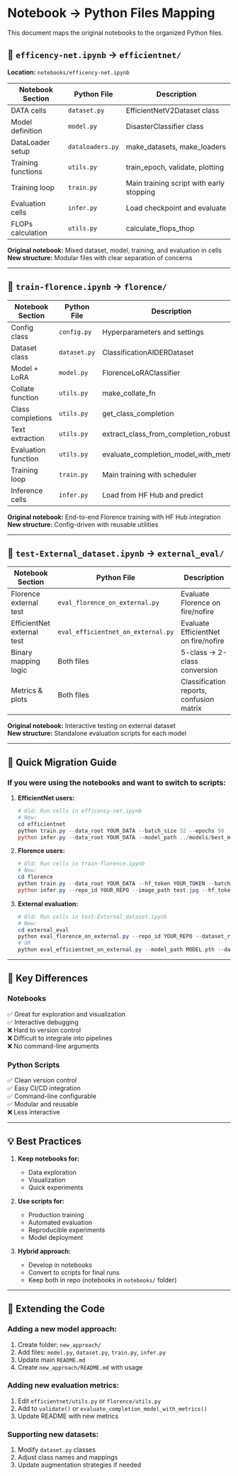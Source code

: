 # Notebook → Python Files Mapping

This document maps the original notebooks to the organized Python files.

## 📓 `efficency-net.ipynb` → `efficientnet/`

**Location:** `notebooks/efficency-net.ipynb`

| Notebook Section | Python File | Description |
|-----------------|-------------|-------------|
| DATA cells | `dataset.py` | EfficientNetV2Dataset class |
| Model definition | `model.py` | DisasterClassifier class |
| DataLoader setup | `dataloaders.py` | make_datasets, make_loaders |
| Training functions | `utils.py` | train_epoch, validate, plotting |
| Training loop | `train.py` | Main training script with early stopping |
| Evaluation cells | `infer.py` | Load checkpoint and evaluate |
| FLOPs calculation | `utils.py` | calculate_flops_thop |

**Original notebook:** Mixed dataset, model, training, and evaluation in cells  
**New structure:** Modular files with clear separation of concerns

---

## 📓 `train-florence.ipynb` → `florence/`

| Notebook Section | Python File | Description |
|-----------------|-------------|-------------|
| Config class | `config.py` | Hyperparameters and settings |
| Dataset class | `dataset.py` | ClassificationAIDERDataset |
| Model + LoRA | `model.py` | FlorenceLoRAClassifier |
| Collate function | `utils.py` | make_collate_fn |
| Class completions | `utils.py` | get_class_completion |
| Text extraction | `utils.py` | extract_class_from_completion_robust |
| Evaluation function | `utils.py` | evaluate_completion_model_with_metrics |
| Training loop | `train.py` | Main training with scheduler |
| Inference cells | `infer.py` | Load from HF Hub and predict |

**Original notebook:** End-to-end Florence training with HF Hub integration  
**New structure:** Config-driven with reusable utilities

---

## 📓 `test-External_dataset.ipynb` → `external_eval/`

| Notebook Section | Python File | Description |
|-----------------|-------------|-------------|
| Florence external test | `eval_florence_on_external.py` | Evaluate Florence on fire/nofire |
| EfficientNet external test | `eval_efficientnet_on_external.py` | Evaluate EfficientNet on fire/nofire |
| Binary mapping logic | Both files | 5-class → 2-class conversion |
| Metrics & plots | Both files | Classification reports, confusion matrix |

**Original notebook:** Interactive testing on external dataset  
**New structure:** Standalone evaluation scripts for each model

---

## 🔄 Quick Migration Guide

### If you were using the notebooks and want to switch to scripts:

1. **EfficientNet users:**
   ```powershell
   # Old: Run cells in efficency-net.ipynb
   # New: 
   cd efficientnet
   python train.py --data_root YOUR_DATA --batch_size 32 --epochs 50
   python infer.py --data_root YOUR_DATA --model_path ../models/best_model.pth
   ```

2. **Florence users:**
   ```powershell
   # Old: Run cells in train-florence.ipynb
   # New:
   cd florence
   python train.py --data_root YOUR_DATA --hf_token YOUR_TOKEN --batch_size 16
   python infer.py --repo_id YOUR_REPO --image_path test.jpg --hf_token YOUR_TOKEN
   ```

3. **External evaluation:**
   ```powershell
   # Old: Run cells in test-External_dataset.ipynb
   # New:
   cd external_eval
   python eval_florence_on_external.py --repo_id YOUR_REPO --dataset_root EXTERNAL_DATA --hf_token YOUR_TOKEN
   # OR
   python eval_efficientnet_on_external.py --model_path MODEL.pth --dataset_root EXTERNAL_DATA
   ```

---

## 🎯 Key Differences

### Notebooks
✅ Great for exploration and visualization  
✅ Interactive debugging  
❌ Hard to version control  
❌ Difficult to integrate into pipelines  
❌ No command-line arguments  

### Python Scripts
✅ Clean version control  
✅ Easy CI/CD integration  
✅ Command-line configurable  
✅ Modular and reusable  
❌ Less interactive  

---

## 💡 Best Practices

1. **Keep notebooks for:**
   - Data exploration
   - Visualization
   - Quick experiments

2. **Use scripts for:**
   - Production training
   - Automated evaluation
   - Reproducible experiments
   - Model deployment

3. **Hybrid approach:**
   - Develop in notebooks
   - Convert to scripts for final runs
   - Keep both in repo (notebooks in `notebooks/` folder)

---

## 🔧 Extending the Code

### Adding a new model approach:

1. Create folder: `new_approach/`
2. Add files: `model.py`, `dataset.py`, `train.py`, `infer.py`
3. Update main `README.md`
4. Create `new_approach/README.md` with usage

### Adding new evaluation metrics:

1. Edit `efficientnet/utils.py` or `florence/utils.py`
2. Add to `validate()` or `evaluate_completion_model_with_metrics()`
3. Update README with new metrics

### Supporting new datasets:

1. Modify `dataset.py` classes
2. Adjust class names and mappings
3. Update augmentation strategies if needed
